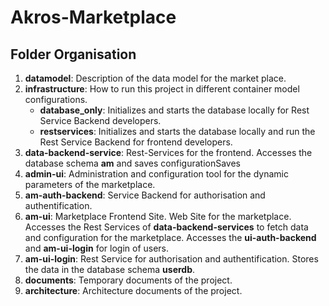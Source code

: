 # Akros-Marketplace


## Folder Organisation
1. **datamodel**: Description of the data model for the market place.
2. **infrastructure**: How to run this project in different container model configurations.
	- **database_only**: Initializes and starts the database locally for Rest Service Backend developers.
	- **restservices**: Initializes and starts the database locally and run the Rest Service Backend for frontend developers.
3. **data-backend-service**: Rest-Services for the frontend. Accesses the database schema **am** and saves configurationSaves 
4. **admin-ui**: Administration and configuration tool for the dynamic parameters of the marketplace.
5. **am-auth-backend**: Service Backend for authorisation and authentification. 
6. **am-ui**: Marketplace Frontend Site. Web Site for the marketplace. Accesses the Rest Services of **data-backend-services** to fetch data and configuration for the marketplace. Accesses the **ui-auth-backend** and **am-ui-login** for login of users.
7. **am-ui-login**: Rest Service for authorisation and authentification. Stores the data in the database schema **userdb**.
8. **documents**: Temporary documents of the project.
9. **architecture**: Architecture documents of the project.
